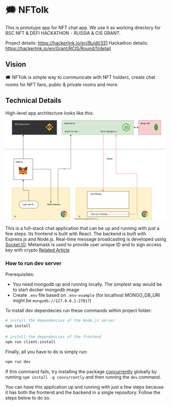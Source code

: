 # 🗯 NFTolk

This is prototype app for NFT chat app. We use it as working directory for BSC NFT & DEFI HACKATHON - RUSSIA & CIS GRANT.

Project details: https://hackerlink.io/en/Buidl/331
Hackathon details: https://hackerlink.io/en/Grant/RCIS/Round/1/detail

## Vision

🗯 NFTolk is simple way to communicate with NFT holders, create chat rooms for NFT fans, public & private rooms and more.

## Technical Details

High-level app architecture looks like this:

![NFTolk Acrhitecture](https://raw.githubusercontent.com/NFTolk/nft-tolk/master/assets/nft-infra.svg)

This is a full-stack chat application that can be up and running with just a few steps.
Its frontend is built with React.
The backend is built with Express.js and Node.js.
Real-time message broadcasting is developed using [Socket.IO](https://socket.io/).
Metamask is used to provide user unique ID and to sign access key with crypto [Related Article](https://www.toptal.com/ethereum/one-click-login-flows-a-metamask-tutorial)


### How to run dev server

Prerequisites:
- You need mongodb up and running locally. The simplest way would be to start docker mongodb image
- Create `.env` file based on `.env-example` (for localhost MONGO_DB_URI might be `mongodb://127.0.0.1:27017`)

To install dev dependecies run these commands within project folder:
```sh
# install the dependencies of the Node.js server
npm install

# install the dependencies of the frontend
npm run client-install
```

Finally, all you have to do is simply run:
```sh
npm run dev
```

If this command fails, try installing the package [concurrently](https://www.npmjs.com/package/concurrently) globally by running `npm install -g concurrently` and then running the `dev` command.

You can have this application up and running with just a few steps because it has both the frontend and the backend in a single repository. Follow the steps below to do so.
